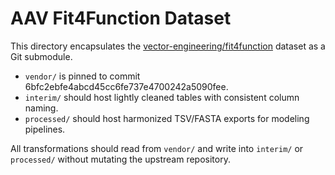 # AAV Fit4Function Dataset

This directory encapsulates the [vector-engineering/fit4function](https://github.com/vector-engineering/fit4function) dataset as a Git submodule.

- `vendor/` is pinned to commit 6bfc2ebfe4abcd45cc6fe737e4700242a5090fee.
- `interim/` should host lightly cleaned tables with consistent column naming.
- `processed/` should host harmonized TSV/FASTA exports for modeling pipelines.

All transformations should read from `vendor/` and write into `interim/` or `processed/` without mutating the upstream repository.
